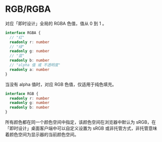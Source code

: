 # RGB/RGBA

对应「即时设计」全局的 RGBA 色值，值从 0 到 1 。

```TypeScript
interface RGBA {
  // "红"
  readonly r: number
  // "绿"
  readonly g: number
  // "蓝"
  readonly b: number
  // "alpha 值 或 不透明度"
  readonly a: number
}
```

当没有 alpha 值时，对应 RGB 色值，仅适用于纯色填充。

```TypeScript
interface RGB {
  readonly r: number
  readonly g: number
  readonly b: number
}
```

所有颜色都在同一个颜色空间中指定，该颜色空间在浏览器中默认为 sRGB，在「即时设计」桌面客户端中可以自定义设置为 sRGB 或非托管方式，非托管意味着颜色空间为显示器的当前颜色空间。